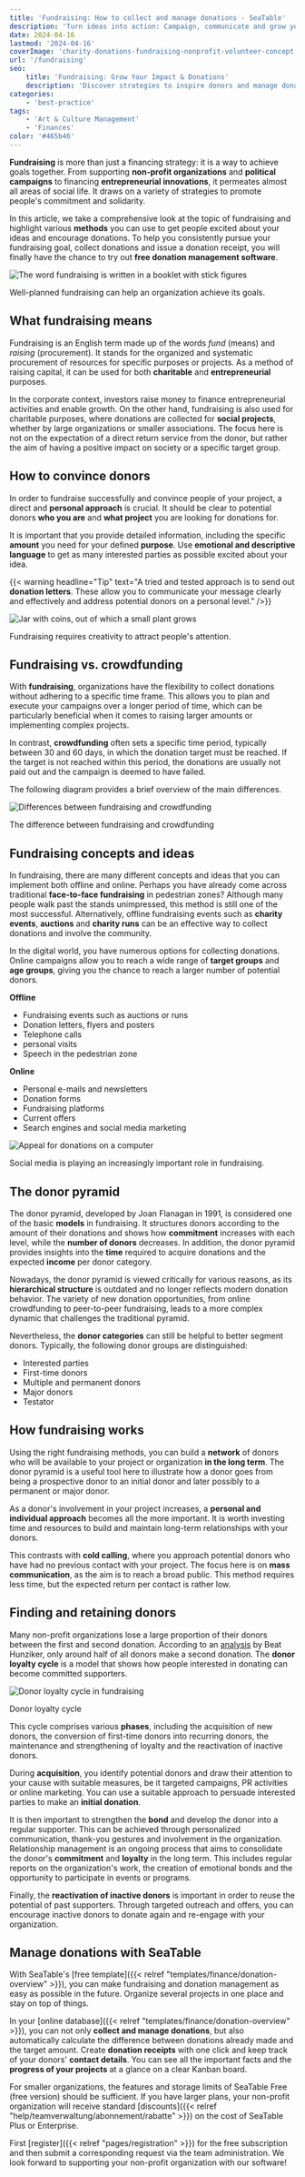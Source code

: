 ```yaml
---
title: 'Fundraising: How to collect and manage donations - SeaTable'
description: 'Turn ideas into action: Campaign, communicate and grow your nonprofit or cause with proven fundraising tactics. Learn how to motivate donors and manage records – digital, easy, and for any project.'
date: 2024-04-16
lastmod: '2024-04-16'
coverImage: 'charity-donations-fundraising-nonprofit-volunteer-concept.jpg'
url: '/fundraising'
seo:
    title: 'Fundraising: Grow Your Impact & Donations'
    description: 'Discover strategies to inspire donors and manage donations efficiently – free fundraising and donor management guide.'
categories:
    - 'best-practice'
tags:
    - 'Art & Culture Management'
    - 'Finances'
color: '#465b46'
---
```


**Fundraising** is more than just a financing strategy: it is a way to achieve goals together. From supporting **non-profit organizations** and **political campaigns** to financing **entrepreneurial innovations**, it permeates almost all areas of social life. It draws on a variety of strategies to promote people's commitment and solidarity.

In this article, we take a comprehensive look at the topic of fundraising and highlight various **methods** you can use to get people excited about your ideas and encourage donations. To help you consistently pursue your fundraising goal, collect donations and issue a donation receipt, you will finally have the chance to try out **free donation management software**.

![The word fundraising is written in a booklet with stick figures](charity-donations-fundraising-nonprofit-volunteer-concept-711x475.jpg)

Well-planned fundraising can help an organization achieve its goals.

## What fundraising means

Fundraising is an English term made up of the words _fund_ (means) and _raising_ (procurement). It stands for the organized and systematic procurement of resources for specific purposes or projects. As a method of raising capital, it can be used for both **charitable** and **entrepreneurial** purposes.

In the corporate context, investors raise money to finance entrepreneurial activities and enable growth. On the other hand, fundraising is also used for charitable purposes, where donations are collected for **social projects**, whether by large organizations or smaller associations. The focus here is not on the expectation of a direct return service from the donor, but rather the aim of having a positive impact on society or a specific target group.

## How to convince donors

In order to fundraise successfully and convince people of your project, a direct and **personal approach** is crucial. It should be clear to potential donors **who you are** and **what project** you are looking for donations for.

It is important that you provide detailed information, including the specific **amount** you need for your defined **purpose**. Use **emotional and descriptive language** to get as many interested parties as possible excited about your idea.

{{< warning headline="Tip" text="A tried and tested approach is to send out **donation letters**. These allow you to communicate your message clearly and effectively and address potential donors on a personal level." />}}

![Jar with coins, out of which a small plant grows](micheile-henderson-ZVprbBmT8QA-unsplash-711x474.jpg)

Fundraising requires creativity to attract people's attention.

## Fundraising vs. crowdfunding

With **fundraising**, organizations have the flexibility to collect donations without adhering to a specific time frame. This allows you to plan and execute your campaigns over a longer period of time, which can be particularly beneficial when it comes to raising larger amounts or implementing complex projects.

In contrast, **crowdfunding** often sets a specific time period, typically between 30 and 60 days, in which the donation target must be reached. If the target is not reached within this period, the donations are usually not paid out and the campaign is deemed to have failed.

The following diagram provides a brief overview of the main differences.

![Differences between fundraising and crowdfunding](Crowdfunding-vs.-Fundraising-711x533.png)

The difference between fundraising and crowdfunding

## Fundraising concepts and ideas

In fundraising, there are many different concepts and ideas that you can implement both offline and online. Perhaps you have already come across traditional **face-to-face fundraising** in pedestrian zones? Although many people walk past the stands unimpressed, this method is still one of the most successful. Alternatively, offline fundraising events such as **charity events**, **auctions** and **charity runs** can be an effective way to collect donations and involve the community.

In the digital world, you have numerous options for collecting donations. Online campaigns allow you to reach a wide range of **target groups** and **age groups**, giving you the chance to reach a larger number of potential donors.

**Offline**

- Fundraising events such as auctions or runs
- Donation letters, flyers and posters
- Telephone calls
- personal visits
- Speech in the pedestrian zone

**Online**

- Personal e-mails and newsletters
- Donation forms
- Fundraising platforms
- Current offers
- Search engines and social media marketing

![Appeal for donations on a computer](donation-community-service-volunteer-support-711x595.jpg)

Social media is playing an increasingly important role in fundraising.

## The donor pyramid

The donor pyramid, developed by Joan Flanagan in 1991, is considered one of the basic **models** in fundraising. It structures donors according to the amount of their donations and shows how **commitment** increases with each level, while the **number of donors** decreases. In addition, the donor pyramid provides insights into the **time** required to acquire donations and the expected **income** per donor category.

Nowadays, the donor pyramid is viewed critically for various reasons, as its **hierarchical structure** is outdated and no longer reflects modern donation behavior. The variety of new donation opportunities, from online crowdfunding to peer-to-peer fundraising, leads to a more complex dynamic that challenges the traditional pyramid.

Nevertheless, the **donor categories** can still be helpful to better segment donors. Typically, the following donor groups are distinguished:

- Interested parties
- First-time donors
- Multiple and permanent donors
- Major donors
- Testator

## How fundraising works

Using the right fundraising methods, you can build a **network** of donors who will be available to your project or organization **in the long term**. The donor pyramid is a useful tool here to illustrate how a donor goes from being a prospective donor to an initial donor and later possibly to a permanent or major donor.

As a donor's involvement in your project increases, a **personal and individual approach** becomes all the more important. It is worth investing time and resources to build and maintain long-term relationships with your donors.

This contrasts with **cold calling**, where you approach potential donors who have had no previous contact with your project. The focus here is on **mass communication**, as the aim is to reach a broad public. This method requires less time, but the expected return per contact is rather low.

## Finding and retaining donors

Many non-profit organizations lose a large proportion of their donors between the first and second donation. According to an [analysis](https://link.springer.com/book/10.1007/978-3-8349-6308-6) by Beat Hunziker, only around half of all donors make a second donation. The **donor loyalty cycle** is a model that shows how people interested in donating can become committed supporters.

![Donor loyalty cycle in fundraising](Spendenloyalitaetszyklus-711x533.png)

Donor loyalty cycle

This cycle comprises various **phases**, including the acquisition of new donors, the conversion of first-time donors into recurring donors, the maintenance and strengthening of loyalty and the reactivation of inactive donors.

During **acquisition**, you identify potential donors and draw their attention to your cause with suitable measures, be it targeted campaigns, PR activities or online marketing. You can use a suitable approach to persuade interested parties to make an **initial donation**.

It is then important to strengthen the **bond** and develop the donor into a regular supporter. This can be achieved through personalized communication, thank-you gestures and involvement in the organization. Relationship management is an ongoing process that aims to consolidate the donor's **commitment** and **loyalty** in the long term. This includes regular reports on the organization's work, the creation of emotional bonds and the opportunity to participate in events or programs.

Finally, the **reactivation of inactive donors** is important in order to reuse the potential of past supporters. Through targeted outreach and offers, you can encourage inactive donors to donate again and re-engage with your organization.

## Manage donations with SeaTable

With SeaTable's [free template]({{< relref "templates/finance/donation-overview" >}}), you can make fundraising and donation management as easy as possible in the future. Organize several projects in one place and stay on top of things.

In your [online database]({{< relref "templates/finance/donation-overview" >}}), you can not only **collect and manage donations**, but also automatically calculate the difference between donations already made and the target amount. Create **donation receipts** with one click and keep track of your donors' **contact details**. You can see all the important facts and the **progress of your projects** at a glance on a clear Kanban board.

For smaller organizations, the features and storage limits of SeaTable Free (free version) should be sufficient. If you have larger plans, your non-profit organization will receive standard [discounts]({{< relref "help/teamverwaltung/abonnement/rabatte" >}}) on the cost of SeaTable Plus or Enterprise.

First [register]({{< relref "pages/registration" >}}) for the free subscription and then submit a corresponding request via the team administration. We look forward to supporting your non-profit organization with our software!
